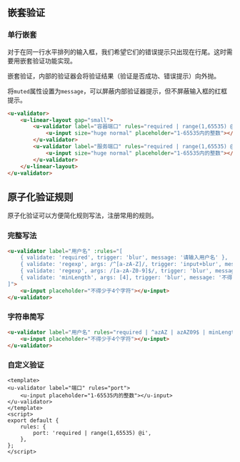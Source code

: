 ## 嵌套验证

### 单行嵌套

对于在同一行水平排列的输入框，我们希望它们的错误提示只出现在行尾。这时需要用嵌套验证功能实现。

嵌套验证，内部的验证器会将验证结果（验证是否成功、错误提示）向外抛。

将`muted`属性设置为`message`，可以屏蔽内部验证器提示，但不屏蔽输入框的红框提示。

``` html
<u-validator>
    <u-linear-layout gap="small">
        <u-validator label="容器端口" rules="required | range(1,65535) @i" muted="message">
            <u-input size="huge normal" placeholder="1-65535内的整数"></u-input>
        </u-validator>
        <u-validator label="服务端口" rules="required | range(1,65535) @i" muted="message">
            <u-input size="huge normal" placeholder="1-65535内的整数"></u-input>
        </u-validator>
    </u-linear-layout>
</u-validator>
```

## 原子化验证规则

原子化验证可以方便简化规则写法，注册常用的规则。

### 完整写法

``` html
<u-validator label="用户名" :rules="[
    { validate: 'required', trigger: 'blur', message: '请输入用户名' },
    { validate: 'regexp', args: /^[a-zA-Z]/, trigger: 'input+blur', message: '以字母开头' },
    { validate: 'regexp', args: /[a-zA-Z0-9]$/, trigger: 'blur', message: '以字母或数字结尾' },
    { validate: 'minLength', args: [4], trigger: 'blur', message: '不得少于4个字符' },
]">
    <u-input placeholder="不得少于4个字符"></u-input>
</u-validator>
```

### 字符串简写

``` html
<u-validator label="用户名" rules="required | ^azAZ | azAZ09$ | minLength(4)">
    <u-input placeholder="不得少于4个字符"></u-input>
</u-validator>
```

### 自定义验证

``` vue
<template>
<u-validator label="端口" rules="port">
    <u-input placeholder="1-65535内的整数"></u-input>
</u-validator>
</template>
<script>
export default {
    rules: {
        port: 'required | range(1,65535) @i',
    },
};
</script>
```
